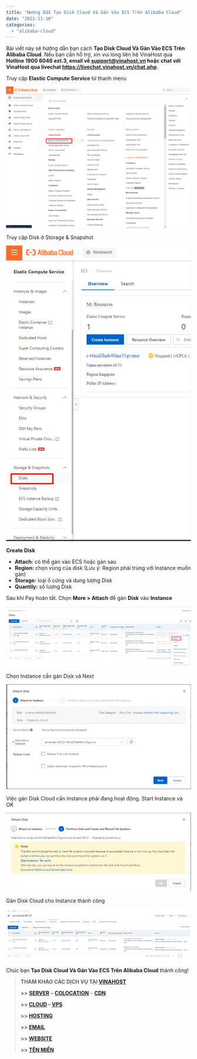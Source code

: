 ```yaml
---
title: "Hướng Dẫn Tạo Disk Cloud Và Gán Vào ECS Trên Alibaba Cloud"
date: "2022-11-10"
categories: 
  - "alibaba-cloud"
---
```


Bài viết này sẽ hướng dẫn bạn cách **Tạo Disk Cloud Và Gán Vào ECS Trên Alibaba Cloud**. Nếu bạn cần hỗ trợ, xin vui lòng liên hệ VinaHost qua **Hotline 1900 6046 ext.3, email về support@vinahost.vn hoặc chat với VinaHost qua livechat https://livechat.vinahost.vn/chat.php**.

Truy cập **Elastic Compute Service** từ thanh menu

![](images/tao-disk-cloud-va-gan-vao-ecs-1.png)

Truy cập Disk ở Storage & Snapshot

![Tạo Disk Cloud](images/tao-disk-cloud-va-gan-vao-ecs-2.png)

**Create Disk**

- **Attach:** có thể gán vào ECS hoặc gán sau
- **Region:** chọn vùng của disk (Lưu ý: Region phải trùng với Instance muốn gán)
- **Storage:** loại ổ cứng và dung lượng Disk
- **Quantily:** số lượng Disk

Sau khi Pay hoàn tất. Chọn **More > Attach** để gán **Disk** vào **Instance**

![](images/tao-disk-cloud-va-gan-vao-ecs-4.png)

Chọn Instance cần gán Disk và Next

![](images/tao-disk-cloud-va-gan-vao-ecs-5.png)

Việc gán Disk Cloud cần Instance phải đang hoạt động. Start Instance và OK

![](images/tao-disk-cloud-va-gan-vao-ecs-6.png)

Gán Disk Cloud cho Instance thành công

![Tạo Disk Cloud](images/tao-disk-cloud-va-gan-vao-ecs-7.png)

Chúc bạn **Tạo Disk Cloud Và Gán Vào ECS Trên Alibaba Cloud** thành công!

> **THAM KHẢO CÁC DỊCH VỤ TẠI [VINAHOST](https://kb.vinahost.vn/)**
> 
> **\>>** [**SERVER**](https://vinahost.vn/thue-may-chu-rieng/) **–** [**COLOCATION**](https://vinahost.vn/colocation.html) – [**CDN**](https://vinahost.vn/dich-vu-cdn-chuyen-nghiep)
> 
> **\>> [CLOUD](https://vinahost.vn/cloud-server-gia-re/) – [VPS](https://vinahost.vn/vps-ssd-chuyen-nghiep/)**
> 
> **\>> [HOSTING](https://vinahost.vn/wordpress-hosting)**
> 
> **\>> [EMAIL](https://vinahost.vn/email-hosting)**
> 
> **\>> [WEBSITE](http://vinawebsite.vn/)**
> 
> **\>> [TÊN MIỀN](https://vinahost.vn/ten-mien-gia-re/)**
